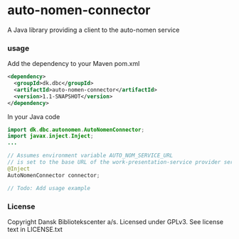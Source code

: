 auto-nomen-connector
=============

A Java library providing a client to the auto-nomen service

### usage

Add the dependency to your Maven pom.xml

```xml
<dependency>
  <groupId>dk.dbc</groupId>
  <artifactId>auto-nomen-connector</artifactId>
  <version>1.1-SNAPSHOT</version>
</dependency>
```
In your Java code

```java
import dk.dbc.autonomen.AutoNomenConnector;
import javax.inject.Inject;
...

// Assumes environment variable AUTO_NOM_SERVICE_URL
// is set to the base URL of the work-presentation-service provider service.
@Inject
AutoNomenConnector connector;

// Todo: Add usage example
```

### License

Copyright Dansk Bibliotekscenter a/s. Licensed under GPLv3.
See license text in LICENSE.txt
